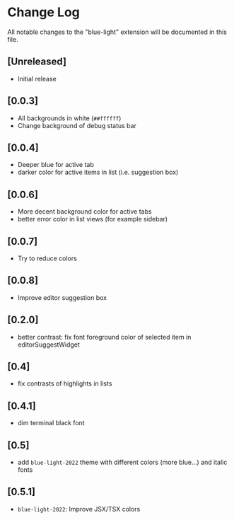 # Change Log

All notable changes to the "blue-light" extension will be documented in this file.

## [Unreleased]

- Initial release

## [0.0.3]

- All backgrounds in white (`##ffffff`)
- Change background of debug status bar

## [0.0.4]

- Deeper blue for active tab
- darker color for active items in list (i.e. suggestion box)

## [0.0.6]

- More decent background color for active tabs
- better error color in list views (for example sidebar)

## [0.0.7]

- Try to reduce colors

## [0.0.8]

- Improve editor suggestion box

## [0.2.0]

- better contrast: fix font foreground color of selected item in editorSuggestWidget

## [0.4]

- fix contrasts of highlights in lists

## [0.4.1]

- dim terminal black font

## [0.5]

- add `blue-light-2022` theme with different colors (more blue...) and italic fonts

## [0.5.1]

- `blue-light-2022`: Improve JSX/TSX colors

